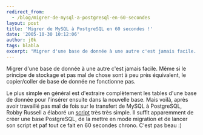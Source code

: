 ```yaml
---
redirect_from:
  - /blog/migrer-de-mysql-a-postgresql-en-60-secondes
layout: post
title: 'Migrer de MySQL à PostgreSQL en 60 secondes !'
date: '2005-10-30 10:12:06'
author: j0k
tags: blabla
excerpt: "Migrer d'une base de donnée à une autre c'est jamais facile. Même si le principe de stockage et pas mal de chose sont à peu près équivalent, le copier/coller de base de donnée ne fonctionne pas.     \nLe plus simple en général est d'extraire complètement les tables d'une base de donnée pour l'insérer ensuite dans la nouvelle base.   Mais voilà, après avoir      …"
---
```


Migrer d'une base de donnée à une autre c'est jamais facile. Même si le principe de stockage et pas mal de chose sont à peu près équivalent, le copier/coller de base de donnée ne fonctionne pas.

Le plus simple en général est d'extraire complètement les tables d'une base de donnée pour l'insérer ensuite dans la nouvelle base.   Mais voilà, après avoir travaillé pas mal de fois sur le transfert de MySQL à PostgreSQL, Robby Russell a élaboré un [script](http://www.robbyonrails.com:8680/articles/2005/10/29/migrating-from-mysql-to-postgresql-in-60-seconds-with-rails) très très simple. Il suffit apparemment de créer une base PostgreSQL, de la mettre en mode migration et de lancer son script et paf tout ce fait en 60 secondes chrono. C'est pas beau :)
